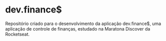 # dev.finance$
 
 Repositório criado para o desenvolvimento da aplicação dev.finance$, uma aplicação de controle de finanças, estudado na Maratona Discover da Rocketseat.
